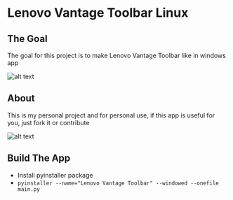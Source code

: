 # Lenovo Vantage Toolbar Linux

## The Goal
The goal for this project is to make Lenovo Vantage Toolbar like in windows app

![alt text](https://i.ibb.co/6sYvRQv/toolbar.png)

## About
This is my personal project and for personal use, if this app is useful for you, just fork it or contribute

![alt text](https://i.ibb.co/kcGcJFk/ss.png)

## Build The App
- Install pyinstaller package
- ```pyinstaller --name="Lenovo Vantage Toolbar" --windowed --onefile main.py```
